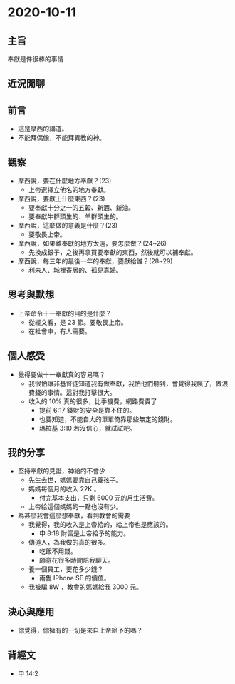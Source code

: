 # 2020-10-11

## 主旨

奉獻是件很棒的事情

## 近況閒聊

## 前言

- 這是摩西的講道。
- 不能拜偶像，不能拜異教的神。

## 觀察

- 摩西說，要在什麼地方奉獻？(23)
  - 上帝選擇立他名的地方奉獻。
- 摩西說，要獻上什麼東西？(23)
  - 要奉獻十分之一的五穀、新酒、新油。
  - 要奉獻牛群頭生的、羊群頭生的。
- 摩西說，這麼做的意義是什麼？(23)
  - 要敬畏上帝。
- 摩西說，如果離奉獻的地方太遠，要怎麼做？(24~26)
  - 先換成銀子，之後再拿買要奉獻的東西，然後就可以補奉獻。
- 摩西說，每三年的最後一年的奉獻，要獻給誰？(28~29)
  - 利未人、城裡寄居的、孤兒寡婦。

## 思考與默想

- 上帝命令十一奉獻的目的是什麼？
  - 從經文看，是 23 節。要敬畏上帝。
  - 在社會中，有人需要。

## 個人感受

- 覺得要做十一奉獻真的容易嗎？
  - 我很怕讓非基督徒知道我有做奉獻，我怕他們聽到，會覺得我瘋了，做浪費錢的事情。這對我打擊很大。
  - 收入的 10% 真的很多，比手機費，網路費貴了
    - 提前 6:17 錢財的安全是靠不住的。
    - 也要知道，不能自大的單單倚靠那些無定的錢財。
    - 瑪拉基 3:10 若沒信心，就試試吧。

## 我的分享

- 堅持奉獻的見證，神給的不會少
  - 先生去世，媽媽要靠自己養孩子。
  - 媽媽每個月的收入 22K 。
    - 付完基本支出，只剩 6000 元的月生活費。
  - 上帝給這個媽媽的一點也沒有少。
- 為甚麼我會這麼想奉獻，看到教會的需要
  - 我覺得，我的收入是上帝給的，給上帝也是應該的。
    - 申 8:18 財富是上帝給予的能力。
  - 傳道人，為我做的真的很多。
    - 吃飯不用錢。
    - 願意花很多時間陪我聊天。
  - 養一個員工，要花多少錢？
    - 兩隻 IPhone SE 的價值。
  - 我被騙 8W ，教會的媽媽給我 3000 元。

## 決心與應用

- 你覺得，你擁有的一切是來自上帝給予的嗎？

## 背經文

- 申 14:2
